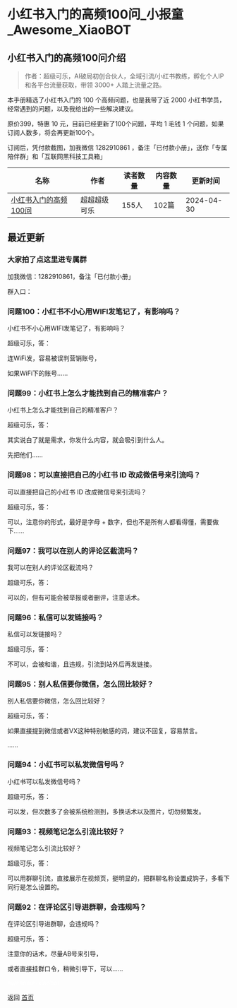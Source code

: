 # 小红书入门的高频100问_小报童_Awesome_XiaoBOT

## 小红书入门的高频100问介绍
> 作者：超级可乐，AI破局初创合伙人，全域引流/小红书教练，孵化个人IP和各平台流量获取，带领 3000+ 人踏上流量之路。    
    
本手册精选了小红书入门的 100 个高频问题，也是我带了近 2000 小红书学员，经常遇到的问题，以及我给出的一些解决建议。    
    
原价399，特惠 10 元，目前已经更新了100个问题，平均 1 毛钱 1 个问题，如果订阅人数多，将会再更新100个。    
    
订阅后，凭付款截图，加我微信 1282910861 ，备注「已付款小册」，送你「专属陪伴群」和「互联网黑科技工具箱」  
  


|名称|作者|读者数量|内容数量|更新时间|
|---|---|---|---|---|
|[小红书入门的高频100问](https://xiaobot.net/p/sjnm79?refer=0b133df9-27dc-423b-8101-639049001c13)|超超超级可乐|155人|102篇|2024-04-30|

## 最近更新
### 大家拍了点这里进专属群

加我微信：1282910861，备注「已付款小册」

群入口：

### 问题100：小红书不小心用WIFI发笔记了，有影响吗？

小红书不小心用WIFI发笔记了，有影响吗？

超级可乐，答：

连WiFi发，容易被误判营销账号，

如果WiFi下的账号......

### 问题99：小红书上怎么才能找到自己的精准客户？

小红书上怎么才能找到自己的精准客户？

超级可乐，答：

其实说白了就是需求，你发什么内容，就会吸引到什么人。

先把他们......

### 问题98：可以直接把自己的小红书 ID 改成微信号来引流吗？

可以直接把自己的小红书 ID 改成微信号来引流吗？

超级可乐，答：

可以，注意你的形式，最好是字母 + 数字，但也不是所有人都看得懂，需要做下......

### 问题97：我可以在别人的评论区截流吗？

我可以在别人的评论区截流吗？

超级可乐，答：

可以的，但有可能会被举报或者删评，注意话术。

### 问题96：私信可以发链接吗？

私信可以发链接吗？

超级可乐，答：

不可以，会被和谐，且违规，引流到站外后再发链接。

### 问题95：别人私信要你微信，怎么回比较好？

别人私信要你微信，怎么回比较好？

超级可乐，答：

如果直接提到微信或者VX这种特别敏感的词，建议不回复，容易禁言。

......

### 问题94：小红书可以私发微信号吗？

小红书可以私发微信号吗？

超级可乐，答：

可以发，但次数多了会被系统检测到，多换话术以及图片，切勿频繁发。

### 问题93：视频笔记怎么引流比较好？

视频笔记怎么引流比较好？

超级可乐，答：

可以用群聊引流，直接展示在视频页，挺明显的，把群聊名称设置成钩子，多看下同行是怎么设置的。

### 问题92：在评论区引导进群聊，会违规吗？

在评论区引导进群聊，会违规吗？

超级可乐，答：

注意你的话术，尽量AB号来引导，

或者直接挂群口令，稍微引导下，可以......


<a href="https://github.com/Reno9527/awesome-xiaobot" style="color: white; text-decoration: none;">awesome-xiaobot</a>

返回 [首页](../README.md)
